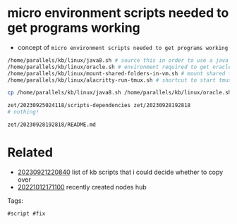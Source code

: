 # micro environment scripts needed to get programs working

- concept of `micro environment scripts needed to get programs working`

```bash
/home/parallels/kb/linux/java8.sh # source this in order to use a java 8 environment if it is installed
/home/parallels/kb/linux/oracle.sh # environment required to get oracle client working
/home/parallels/kb/linux/mount-shared-folders-in-vm.sh # mount shared folders on VM
/home/parallels/kb/linux/alacritty-run-tmux.sh # shortcut to start tmux session in a working directory with alacritty

cp /home/parallels/kb/linux/java8.sh /home/parallels/kb/linux/oracle.sh /home/parallels/kb/linux/mount-shared-folders-in-vm.sh /home/parallels/kb/linux/alacritty-run-tmux.sh .

zet/20230925024118/scripts-dependencies zet/20230928192818
# nothing!

```

` zet/20230928192818/README.md `

# Related

- [20230921220840](/zet/20230921220840/README.md) list of kb scripts that i could decide whether to copy over
- [20221012171100](/zet/20221012171100/README.md) recently created nodes hub

Tags:

    #script #fix
